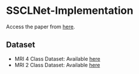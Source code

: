 # SSCLNet-Implementation

Access the paper from [here](https://doi.org/10.1109/ACCESS.2023.3237542).

## Dataset
* MRI 4 Class Dataset: Available [here](https://www.kaggle.com/datasets/sartajbhuvaji/brain-tumor-classification-mri)
* MRI 2 Class Dataset: Available [here](https://www.kaggle.com/datasets/navoneel/brain-mri-images-for-brain-tumor-detection)
